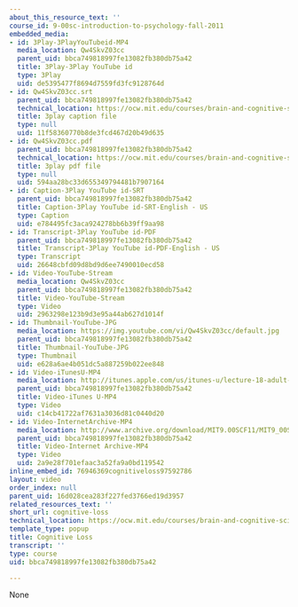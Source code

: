 ```yaml
---
about_this_resource_text: ''
course_id: 9-00sc-introduction-to-psychology-fall-2011
embedded_media:
- id: 3Play-3PlayYouTubeid-MP4
  media_location: Qw4SkvZ03cc
  parent_uid: bbca749818997fe13082fb380db75a42
  title: 3Play-3Play YouTube id
  type: 3Play
  uid: de5395477f8694d7559fd3fc9128764d
- id: Qw4SkvZ03cc.srt
  parent_uid: bbca749818997fe13082fb380db75a42
  technical_location: https://ocw.mit.edu/courses/brain-and-cognitive-sciences/9-00sc-introduction-to-psychology-fall-2011/adult-development/cognitive-loss/Qw4SkvZ03cc.srt
  title: 3play caption file
  type: null
  uid: 11f58360770b8de3fcd467d20b49d635
- id: Qw4SkvZ03cc.pdf
  parent_uid: bbca749818997fe13082fb380db75a42
  technical_location: https://ocw.mit.edu/courses/brain-and-cognitive-sciences/9-00sc-introduction-to-psychology-fall-2011/adult-development/cognitive-loss/Qw4SkvZ03cc.pdf
  title: 3play pdf file
  type: null
  uid: 594aa28bc33d655349794481b7907164
- id: Caption-3Play YouTube id-SRT
  parent_uid: bbca749818997fe13082fb380db75a42
  title: Caption-3Play YouTube id-SRT-English - US
  type: Caption
  uid: e784495fc3aca924278bb6b39ff9aa98
- id: Transcript-3Play YouTube id-PDF
  parent_uid: bbca749818997fe13082fb380db75a42
  title: Transcript-3Play YouTube id-PDF-English - US
  type: Transcript
  uid: 26648cbfd09d8bd9d6ee7490010ecd58
- id: Video-YouTube-Stream
  media_location: Qw4SkvZ03cc
  parent_uid: bbca749818997fe13082fb380db75a42
  title: Video-YouTube-Stream
  type: Video
  uid: 2963298e123b9d3e95a44ab627d1014f
- id: Thumbnail-YouTube-JPG
  media_location: https://img.youtube.com/vi/Qw4SkvZ03cc/default.jpg
  parent_uid: bbca749818997fe13082fb380db75a42
  title: Thumbnail-YouTube-JPG
  type: Thumbnail
  uid: e628a6ae4b051dc5a887259b022ee848
- id: Video-iTunesU-MP4
  media_location: http://itunes.apple.com/us/itunes-u/lecture-18-adult-development/id501335817?i=112593498
  parent_uid: bbca749818997fe13082fb380db75a42
  title: Video-iTunes U-MP4
  type: Video
  uid: c14cb41722af7631a3036d81c0440d20
- id: Video-InternetArchive-MP4
  media_location: http://www.archive.org/download/MIT9.00SCF11/MIT9_00SCF11_lec18_300k.mp4
  parent_uid: bbca749818997fe13082fb380db75a42
  title: Video-Internet Archive-MP4
  type: Video
  uid: 2a9e28f701efaac3a52fa9a0bd119542
inline_embed_id: 76946369cognitiveloss97592786
layout: video
order_index: null
parent_uid: 16d028cea283f227fed3766ed19d3957
related_resources_text: ''
short_url: cognitive-loss
technical_location: https://ocw.mit.edu/courses/brain-and-cognitive-sciences/9-00sc-introduction-to-psychology-fall-2011/adult-development/cognitive-loss
template_type: popup
title: Cognitive Loss
transcript: ''
type: course
uid: bbca749818997fe13082fb380db75a42

---
```

None